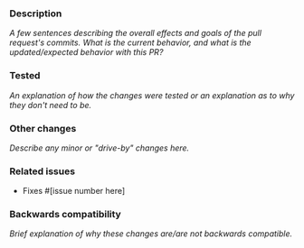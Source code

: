 ### Description

_A few sentences describing the overall effects and goals of the pull request's commits.
What is the current behavior, and what is the updated/expected behavior with this PR?_

### Tested

_An explanation of how the changes were tested or an explanation as to why they don't need to be._

### Other changes

_Describe any minor or "drive-by" changes here._

### Related issues

* Fixes #[issue number here]

### Backwards compatibility

_Brief explanation of why these changes are/are not backwards compatible._


